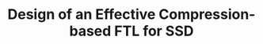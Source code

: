 ---
title: Design of an Effective Compression-based FTL for SSD
start-date: 2012-12-01
end-date: 2014-11-31
progress: Finish
host: SK 하이닉스(SK Hynix)
division: 사업체과제
---